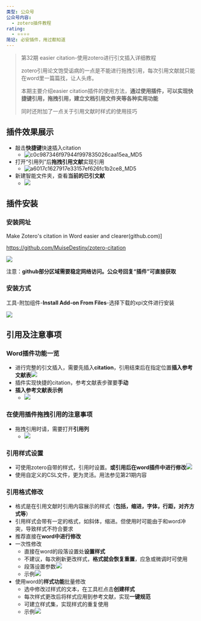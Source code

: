 ```yaml
---
类型: 公众号
公众号内容:
  - zotero插件教程
rating:
  - ⭐⭐⭐⭐
简记: 必安插件，用过都知道
---
```


>第32期 easier citation-使用zotero进行引文插入详细教程
>
>zotero引用论文饱受诟病的一点是不能进行拖拽引用，每次引用文献就只能在word里一篇篇找，让人头疼。
>
>本期主要介绍easier citation插件的使用方法，**通过使用插件，可以实现快捷键引用，拖拽引用，建立文档引用文件夹等各种实用功能**
>
>同时还附加了一点关于引用文献时样式的使用技巧


## 插件效果展示

- 敲击**快捷键**快速插入citation
	- ![c0c987346f97944f997835026caa15ea_MD5](https://pic-go-42.oss-cn-guangzhou.aliyuncs.com/img/c0c987346f97944f997835026caa15ea_MD5.gif)
- 打开“引用列”后**拖拽引用文献**实现引用
	- ![a6017c1627917e33157ef626fc1b2ce8_MD5](https://pic-go-42.oss-cn-guangzhou.aliyuncs.com/img/a6017c1627917e33157ef626fc1b2ce8_MD5.gif)
- 新建智能文件夹，查看**当前的已引文献**
	- ![](https://pic-go-42.oss-cn-guangzhou.aliyuncs.com/img/20231211113616.png)

## 插件安装

### 安装网址

Make Zotero's citation in Word easier and clearer(github.com)] 

https://github.com/MuiseDestiny/zotero-citation

![](https://pic-go-42.oss-cn-guangzhou.aliyuncs.com/img/20231211114002.png)

注意：**github部分区域需要稳定网络访问。公众号回复“插件”可直接获取**

### 安装方式

工具-附加组件-**Install Add-on From Files**-选择下载的xpi文件进行安装

![](https://pic-go-42.oss-cn-guangzhou.aliyuncs.com/img/20231210124700.png)

## 引用及注意事项

### Word插件功能一览

- 进行完整的引文插入，需要先插入**citation**，引用结束后在指定位置**插入参考文献表**![](https://pic-go-42.oss-cn-guangzhou.aliyuncs.com/img/20231211122401.png)
- 插件实现快捷的citation，参考文献表步骤要**手动**
- **插入参考文献表示例**
	- ![](https://pic-go-42.oss-cn-guangzhou.aliyuncs.com/img/GIF%202023-12-11%2011-47-38.gif)

### 在使用插件拖拽引用的注意事项

- 拖拽引用时请，需要打开**引用列**
	- ![](https://pic-go-42.oss-cn-guangzhou.aliyuncs.com/img/20231211114153.png)

### 引用样式设置

- 可使用zotero自带的样式，引用时设置。**或引用后在word插件中进行修改**![](https://pic-go-42.oss-cn-guangzhou.aliyuncs.com/img/GIF%202023-12-11%2011-50-02.gif)
- 使用自定义的CSL文件，更为灵活。用法参见第21期内容

### 引用格式修改

- 格式是在引用文献时引用内容展示的样式（**包括，缩进，字体，行距，对齐方式等**）
- 引用样式会带有一定的格式，如斜体，缩进。但使用时可能由于和word冲突，导致样式不符合要求
- 推荐直接在**word中进行修改**
- 一次性修改
	- 直接在word的段落设置处**设置样式**
	- 不建议，每次刷新更改样式，**格式就会恢复重置**，应急或微调时可使用
	- 段落设置参数![](https://pic-go-42.oss-cn-guangzhou.aliyuncs.com/img/20231211115939.png)
	- 示例![](https://pic-go-42.oss-cn-guangzhou.aliyuncs.com/img/GIF%202023-12-11%2011-55-42.gif)
- 使用word的**样式功能**批量修改
	- 选中修改过样式的文本，在工具栏点击**创建样式**
	- 每次样式更改后将样式应用到参考文献，实现**一键规范**
	- 可建立样式集，实现样式的重复使用
	- 示例![](https://pic-go-42.oss-cn-guangzhou.aliyuncs.com/img/GIF%202023-12-11%2012-08-02%20-%20%E5%89%AF%E6%9C%AC.gif)


